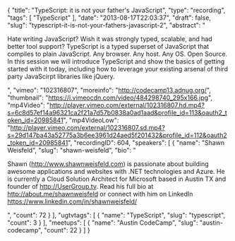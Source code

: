 {
  "title": "TypeScript: it is not your father's JavaScript",
  "type": "recording",
  "tags": [
    "TypeScript"
  ],
  "date": "2013-08-17T22:03:37",
  "draft": false,
  "slug": "typescript-it-is-not-your-fathers-javascript-2",
  "abstract": "<p>Hate writing JavaScript? Wish it was strongly typed, scalable, and had better tool support? TypeScript is a typed superset of JavaScript that compiles to plain JavaScript. Any browser. Any host. Any OS. Open Source. In this session we will introduce TypeScript and show the basics of getting started with it today, including how to leverage your existing arsenal of third party JavaScirpt libraries like jQuery.</p>",
  "vimeo": "102316807",
  "moreinfo": "http://codecamp13.adnug.org/",
  "thumbnail": "https://i.vimeocdn.com/video/484298740_295x166.jpg",
  "mp4Video": "http://player.vimeo.com/external/102316807.hd.mp4?s=6c8d57ef14a96321ca2f21a7d57b0838a0ad1aad&profile_id=113&oauth2_token_id=20985841",
  "mp4VideoLow": "http://player.vimeo.com/external/102316807.sd.mp4?s=29d147ba43a52775a3b6ee3961d24aed5f201432&profile_id=112&oauth2_token_id=20985841",
  "recordingID": 604,
  "speakers": [
    {
      "name": "Shawn Weisfeld",
      "slug": "shawn-weisfeld",
      "bio": "<p>Shawn (http://www.shawnweisfeld.com) is passionate about building awesome applications and websites with .NET technologies and Azure. He is currently a Cloud Solution Architect for Microsoft based in Austin TX and founder of http://UserGroup.tv. Read his full bio at http://about.me/shawnweisfeld or connect with him on LinkedIn https://www.linkedin.com/in/shawnweisfeld/</p>",
      "count": 72
    }
  ],
  "ugtvtags": [
    {
      "name": "TypeScript",
      "slug": "typescript",
      "count": 3
    }
  ],
  "meetups": [
    {
      "name": "Austin CodeCamp",
      "slug": "austin-codecamp",
      "count": 22
    }
  ]
}
